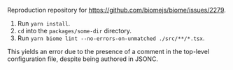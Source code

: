 Reproduction repository for https://github.com/biomejs/biome/issues/2279.

1. Run `yarn install`.
2. `cd` into the `packages/some-dir` directory.
3. Run `yarn biome lint --no-errors-on-unmatched ./src/**/*.tsx`.

This yields an error due to the presence of a comment in the top-level configuration file, despite being authored in JSONC.
